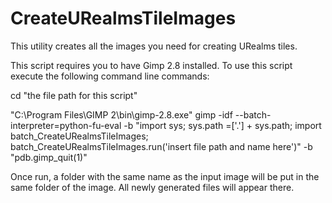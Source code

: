 # CreateURealmsTileImages
This utility creates all the images you need for creating URealms tiles.

This script requires you to have Gimp 2.8 installed. To use this script execute the following command line commands:

cd "the file path for this script"
  
"C:\Program Files\GIMP 2\bin\gimp-2.8.exe" gimp -idf --batch-interpreter=python-fu-eval -b "import sys; sys.path =['.'] + sys.path; import batch_CreateURealmsTileImages; batch_CreateURealmsTileImages.run('insert file path and name here')" -b "pdb.gimp_quit(1)"


Once run, a folder with the same name as the input image will be put in the same folder of the image. All newly generated files will appear there.
